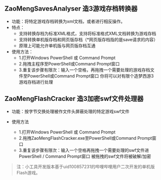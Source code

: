 ## ZaoMengSavesAnalyser 造3游戏存档转换器
* 功能：将特定游戏存档转换为xml文档，或者进行相反操作。
* 特点：
	* 支持转换存档为标准XML格式，支持将标准格式XML文档转换为游戏存档
	* 支持转换单机版存档和网页版存档（*网页版存档指的是save请求的内容）
	* 原理上可能允许单机版与网页版存档互通
* 使用方法：
	* 1.打开Windows PowerShell 或 Command Prompt 
    * 2.拖拽主程序至PowerShell或Command Prompt窗口
    * 3.重复该步骤有限次：输入一个空格，再拖拽一个需要处理的游戏存档文件至PowerShell或Command Prompt窗口
     你将可以对有限个造梦西游3游戏存档进行处理

## ZaoMengFlashCracker 造3加密swf文件处理器

* 功能：按字节交换处理被作文件头屏蔽处理的特定游戏swf文件

* 使用方法
    * 1.打开Windows PowerShell 或 Command Prompt
	* 2.拖拽ZaoMengFlashCracker.exe至PowerShell或Command Prompt窗口
	* 3.重复该步骤有限次：输入一个空格再拖拽一个需要处理的swf文件进PowerShell / Command Prompt窗口
	被拖拽的swf文件将被破解/加密
	
> 注：小工具开发版本基于uid100857231的哔哩哔哩用户二次开发的单机版Flash游戏。